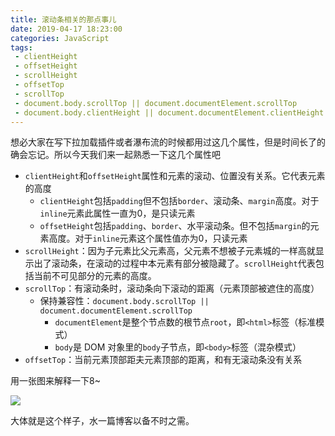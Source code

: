```yaml
---
title: 滚动条相关的那点事儿
date: 2019-04-17 18:23:00
categories: JavaScript
tags:
 - clientHeight
 - offsetHeight
 - scrollHeight
 - offsetTop
 - scrollTop
 - document.body.scrollTop || document.documentElement.scrollTop
 - document.body.clientHeight || document.documentElement.clientHeight
---
```


想必大家在写下拉加载插件或者瀑布流的时候都用过这几个属性，但是时间长了的确会忘记。所以今天我们来一起熟悉一下这几个属性吧

<!--more-->

- `clientHeight`和`offsetHeight`属性和元素的滚动、位置没有关系。它代表元素的高度
  - `clientHeight`包括`padding`但不包括`border`、滚动条、`margin`高度。对于`inline`元素此属性一直为0，是只读元素
  - `offsetHeight`包括`padding`、`border`、水平滚动条。但不包括`margin`的元素高度。对于`inline`元素这个属性值亦为0，只读元素
- `scrollHeight`：因为子元素比父元素高，父元素不想被子元素城的一样高就显示出了滚动条，在滚动的过程中本元素有部分被隐藏了。`scrollHeight`代表包括当前不可见部分的元素的高度。
- `scrollTop`：有滚动条时，滚动条向下滚动的距离（元素顶部被遮住的高度）
  - 保持兼容性：`document.body.scrollTop || document.documentElement.scrollTop`
    - `documentElement`是整个节点数的根节点`root`，即`<html>`标签（标准模式）
    - `body`是 DOM 对象里的`body`子节点，即`<body>`标签（混杂模式）
- `offsetTop`：当前元素顶部距夫元素顶部的距离，和有无滚动条没有关系

用一张图来解释一下8~

![](https://pic.superbed.cn/item/5cb6bdb63a213b04176287b2)

大体就是这个样子，水一篇博客以备不时之需。